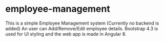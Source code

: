 # employee-management
 This is a simple Employee Management system (Currently no backend is added)
 An user can Add/Remove/Edit employee details.
 Bootstrap 4.3 is used for UI styling and the web app is made in Angular 8.
